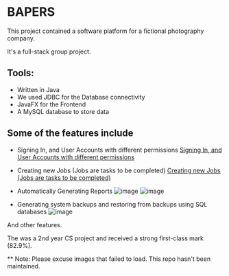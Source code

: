 # BAPERS

This project contained a software platform for a fictional photography company.

It's a full-stack group project. 

## Tools:
- Written in Java
- We used JDBC for the Database connectivity
- JavaFX for the Frontend
- A MySQL database to store data

## Some of the features include

- Signing In, and User Accounts with different permissions
  [Signing In, and User Accounts with different permissions](https://github.com/Javonnep/BAPERS-FINAL/assets/28714185/8251f17f-4f1e-41ea-8fa6-bbf0a1aeeec9)

- Creating new Jobs (Jobs are tasks to be completed)
  [Creating new Jobs (Jobs are tasks to be completed)](https://github.com/Javonnep/BAPERS-FINAL/assets/28714185/7fb6209a-9c4d-4e16-bf91-bc0795aa1188)

- Automatically Generating Reports
![image](https://github.com/Javonnep/BAPERS-FINAL/assets/28714185/2cff208d-4af1-4dab-b93a-bbd89d98948b)
![image](https://github.com/Javonnep/BAPERS-FINAL/assets/28714185/f74af234-ce17-4ca0-b808-328195f79094)

- Generating system backups and restoring from backups using SQL databases
![image](https://github.com/Javonnep/BAPERS-FINAL/assets/28714185/3d3c84f8-ce5f-4dbe-8239-0a32cf75a02e)

And other features.

The was a 2nd year CS project and received a strong first-class mark (82.9%). 

** Note: Please excuse images that failed to load. This repo hasn't been maintained.
